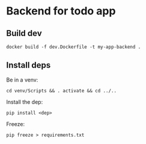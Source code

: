 # Backend for todo app

## Build dev

``` 
docker build -f dev.Dockerfile -t my-app-backend .
```

## Install deps

Be in a venv:

```
cd venv/Scripts && . activate && cd ../..
``` 

Install the dep:

```
pip install <dep>
``` 

Freeze:

```
pip freeze > requirements.txt
``` 
